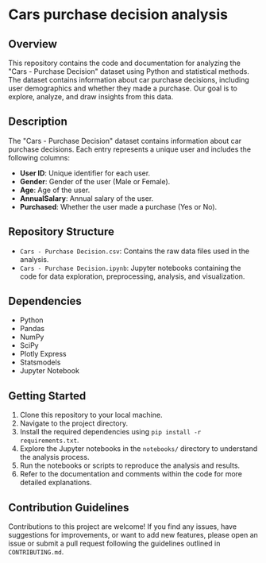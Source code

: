 # Cars purchase decision analysis

## Overview
This repository contains the code and documentation for analyzing the "Cars - Purchase Decision" dataset using Python and statistical methods. The dataset contains information about car purchase decisions, including user demographics and whether they made a purchase. Our goal is to explore, analyze, and draw insights from this data.

## Description
The "Cars - Purchase Decision" dataset contains information about car purchase decisions. Each entry represents a unique user and includes the following columns:

- **User ID**: Unique identifier for each user.
- **Gender**: Gender of the user (Male or Female).
- **Age**: Age of the user.
- **AnnualSalary**: Annual salary of the user.
- **Purchased**: Whether the user made a purchase (Yes or No).

## Repository Structure
- `Cars - Purchase Decision.csv`: Contains the raw data files used in the analysis.
- `Cars - Purchase Decision.ipynb`: Jupyter notebooks containing the code for data exploration, preprocessing, analysis, and visualization.

## Dependencies
- Python
- Pandas
- NumPy
- SciPy
- Plotly Express
- Statsmodels
- Jupyter Notebook

## Getting Started
1. Clone this repository to your local machine.
2. Navigate to the project directory.
3. Install the required dependencies using `pip install -r requirements.txt`.
4. Explore the Jupyter notebooks in the `notebooks/` directory to understand the analysis process.
5. Run the notebooks or scripts to reproduce the analysis and results.
6. Refer to the documentation and comments within the code for more detailed explanations.

## Contribution Guidelines
Contributions to this project are welcome! If you find any issues, have suggestions for improvements, or want to add new features, please open an issue or submit a pull request following the guidelines outlined in `CONTRIBUTING.md`.
